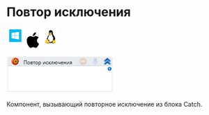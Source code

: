 # Повтор исключения

![](<../../../.gitbook/assets/image (100) (1) (10) (147).png>)

![](<../../../.gitbook/assets/image (208).png>)

Компонент, вызывающий повторное исключение из блока Catch.
